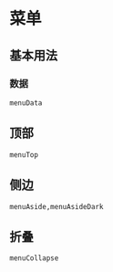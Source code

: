 # 菜单
## 基本用法
### 数据
```widget
menuData
```

## 顶部
```widget
menuTop
```

## 侧边
```widgets
menuAside,menuAsideDark
```

## 折叠
```widget
menuCollapse
```